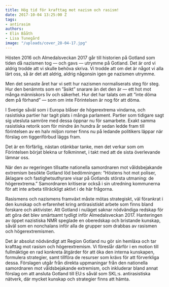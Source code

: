 ```yaml
---
title: Hög tid för krafttag mot nazism och rasism!
date: 2017-10-04 13:25:00 Z
tags:
- antirasim
authors:
- Elin Bååth
- Lisa Tunegård
image: "/uploads/cover_28-04-17.jpg"
---
```


Hösten 2016 och Almedalsveckan 2017 går till historien på Gotland som tiden då nazismen tog — och gavs — utrymme på Gotland. Det är ord vi aldrig trodde att vi skulle behöva skriva. Vi trodde att om det är något vi alla lärt oss, så är det att aldrig, aldrig någonsin igen ge nazismen utrymme.

Men det senaste året har vi sett hur nazismen normaliserats steg för steg. Hur den benämnts som en ”åsikt” snarare än det den är — ett hot mot många människors liv och säkerhet. Hur det har talats om att ”inte döma dem på förhand” — som om inte Förintelsen är nog för att döma.

I Sverige såväl som i Europa blåser de högerextrema vindarna, och rasistiska partier har tagit plats i många parlament. Partier som tidigare sagt sig utesluta samröre med dessa öppnar nu för samarbete. Exakt samma rasistiska retorik som för mindre än hundra år sedan ledde fram till förintelsen av en halv miljon romer finns nu på ledande politikers läppar när förslag om tiggeriförbud läggs fram.

Det är en förfärlig, nästan otänkbar tanke, men det verkar som om Förintelsen börjat blekna ur folkminnet, i takt med att de sista överlevande lämnar oss.

När den av regeringen tillsatte nationella samordnaren mot våldsbejakande extremism besökte Gotland löd bedömningen: ”Höstens hot mot poliser, åklagare och fastighetsuthyrare visar på Gotlands största utmaning: de högerextrema.” Samordnaren kritiserar också i sin utredning kommunerna för att inte arbeta tillräckligt aktivt i de här frågorna.

Rasismens och nazismens framväxt måste mötas strategiskt, väl förankrat i den kunskap och erfarenhet kring antirasistiskt arbete som finns bland forskare och aktivister. Att Gotland i nuläget saknar nödvändiga redskap för att göra det blev smärtsamt tydligt inför Almedalsveckan 2017. Hanteringen av öppet nazistiska NMR speglade en oberedskap och bristande kunskap, såväl som en nonchalans inför alla de grupper som drabbas av rasismen och högerextremismen.

Det är absolut nödvändigt att Region Gotland nu gör sin hemläxa och tar krafttag mot rasism och högerextremism. Vi föreslår därför i en motion till fullmäktige en rad konkreta åtgärder för att öka den interna kunskapen, formulera strategier, samt tillföra de resurser som krävs för att förverkliga dessa. Förslagen utgår från direkta uppmaningar från den nationella samordnaren mot våldsbejakande extremism, och inkluderar bland annat förslag om att ansluta Gotland till EU:s såväl som SKL:s. antirasistiska nätverk, där mycket kunskap och strategier finns att hämta.